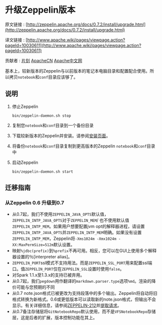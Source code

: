 # 升级Zeppelin版本

原文链接 : [http://zeppelin.apache.org/docs/0.7.2/install/upgrade.html](http://zeppelin.apache.org/docs/0.7.2/install/upgrade.html)

译文链接 : [http://www.apache.wiki/pages/viewpage.action?pageId=10030611](http://www.apache.wiki/pages/viewpage.action?pageId=10030611)

贡献者 : [片刻](/display/~jiangzhonglian) [ApacheCN](/display/~apachecn) [Apache中文网](/display/~apachechina)

基本上，较新版本的Zeppelin与以前版本的笔记本电脑目录和配置配合使用。所以拷贝`notebook`和`conf`目录应该够了。

## 说明

1.  停止Zeppelin

    ```
    bin/zeppelin-daemon.sh stop
    ```

2.  复制您`notebook`和`conf`目录到一个备份目录

3.  下载较新版本的Zeppelin并安装。请参阅[安装页面](http://zeppelin.apache.org/docs/0.7.1/install/install.html#installation)。

4.  将备份`notebook`和`conf`目录复制到更高版本的Zeppelin `notebook`和`conf`目录中

5.  启动Zeppelin

    ```
    bin/zeppelin-daemon.sh start
    ```

## 迁移指南

### 从Zeppelin 0.6 升级到0.7

*   从0.7起，我们不使用`ZEPPELIN_JAVA_OPTS`默认值，`ZEPPELIN_INTP_JAVA_OPTS`对于`ZEPPELIN_MEM`/ 也不使用默认值`ZEPPELIN_INTP_MEM`。如果用户想要配置jvm opt的解释器进程，请设置`ZEPPELIN_INTP_JAVA_OPTS`并`ZEPPELIN_INTP_MEM`明确。如果没有设置`ZEPPELIN_INTP_MEM`，Zeppelin将`-Xms1024m -Xmx1024m -XX:MaxPermSize=512m`默认设置。
*   映射`%jdbc(prefix)`到`%prefix`不再可用。相反，您可以在GUI上使用多个解释器设置的％[interpreter alias]。
*   `ZEPPELIN_PORT`ssl模式不支持用法。而是`ZEPPELIN_SSL_PORT`用来配置ssl端口。值`ZEPPELIN_PORT`仅在`ZEPPELIN_SSL`设置时使用`false`。
*   对Spark 1.1.x至1.3.x的支持已被弃用。
*   从0.7起，我们`pegdown`用作翻译的`markdown.parser.type`选项`%md`。渲染的降价可能与您预期的不同
*   从0.7 note.json格式已被更改为支持段落中的多个输出。Zeppelin将自动将旧格式转换为新格式。0.6或更低版本可以读取新的note.json格式，但输出不会显示。有关详细信息，请参阅[ZEPPELIN-212](http://issues.apache.org/jira/browse/ZEPPELIN-212)并[提取请求](https://github.com/apache/zeppelin/pull/1658)。
*   从0.7备注存储层将`GitNotebookRepo`默认使用，而不是`VFSNotebookRepo`存储层，这是后者的扩展，版本控制功能在其上。